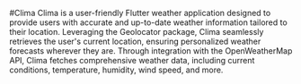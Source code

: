 #Clima
Clima is a user-friendly Flutter weather application designed to provide users with accurate and up-to-date weather information tailored to their location. Leveraging the Geolocator package, Clima seamlessly retrieves the user's current location, ensuring personalized weather forecasts wherever they are. Through integration with the OpenWeatherMap API, Clima fetches comprehensive weather data, including current conditions, temperature, humidity, wind speed, and more.
